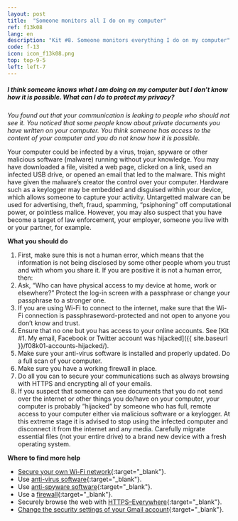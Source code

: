 ```yaml
---
layout: post
title:  "Someone monitors all I do on my computer"
ref: f13k08
lang: en
description: "Kit #8. Someone monitors everything I do on my computer"
code: f-13
icon: icon_f13k08.png
top: top-9-5
left: left-7
---
```


##### I think someone knows what I am doing on my computer but I don’t know how it is possible. What can I do to protect my privacy?

*You found out that your communication is leaking to people who should not see it. You noticed that some people know about private documents you have written on your computer. You think someone has access to the content of your computer and you do not know how it is possible.*

Your computer could be infected by a virus, trojan, spyware or other malicious software (malware) running without your knowledge. You may have downloaded a file, visited a web page, clicked on a link, used an infected USB drive, or opened an email that led to the malware. This might have given the malware’s creator the control over your computer. Hardware such as a keylogger may be embedded and disguised within your device, which allows someone to capture your activity.
Untargetted malware can be used for advertising, theft, fraud, spamming, “psiphoning” off computational power, or pointless malice. However, you may also suspect that you have become a target of law enforcement, your employer, someone you live with or your partner, for example.

**What you should do**

 1. First, make sure this is not a human error, which means that the information is not being disclosed by some other people whom you trust and with whom you share it. If you are positive it is not a human error, then: 
 2. Ask, “Who can have physical access to my device at home, work or elsewhere?” Protect the log-in screen with a passphrase or change your passphrase to a stronger one. 
 3. If you are using Wi-Fi to connect to the internet, make sure that the Wi-Fi connection is passphraseword-protected and not open to anyone you don’t know and trust. 
 4. Ensure that no one but you has access to your online accounts. See [Kit #1. My email, Facebook or Twitter account was hijacked]({{ site.baseurl }}/f08k01-accounts-hijacked/). 
 5. Make sure your anti-virus software is installed and properly updated. Do a full scan of your computer. 
 6. Make sure you have a working firewall in place. 
 7. Do all you can to secure your communications such as always browsing with HTTPS and encrypting all of your emails. 
 8. If you suspect that someone can see documents that you do not send over the internet or other things you do/have on your computer, your computer is probably ”hijacked” by someone who has full, remote access to your computer either via malicious software or a keylogger. At this extreme stage it is advised to stop using the infected computer and disconnect it from the internet and any media. Carefully migrate essential files (not your entire drive) to a brand new device with a fresh operating system. 

**Where to find more help**

+ [Secure your own Wi-Fi network](http://www.guidingtech.com/4632/secure-home-wireless-network/){:target="_blank"}. 
+ Use [anti-virus software](https://security.ngoinabox.org/en/avast_main){:target="_blank"}. 
+ Use [anti-spyware software](https://security.ngoinabox.org/en/spybot_main){:target="_blank"}. 
+ Use a [firewall](https://security.ngoinabox.org/en/comodofirewall_main){:target="_blank"}. 
+ Securely browse the web with [HTTPS–Everywhere](https://www.eff.org/https-everywhere){:target="_blank"}. 
+ [Change the security settings of your Gmail account](https://support.google.com/mail/?hl=en&amp;answer=74765#topic=3394144){:target="_blank"}. 